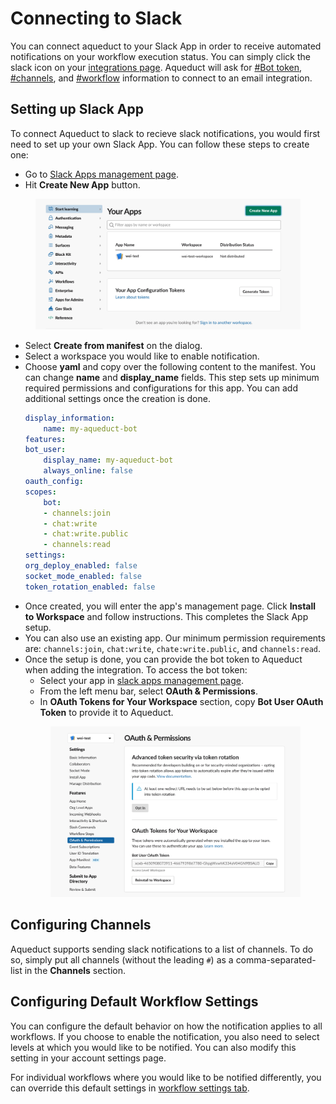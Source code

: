 # Connecting to Slack

You can connect aqueduct to your Slack App in order to receive automated notifications on your workflow execution status. You can simply click the slack icon on your [integrations page](../../integrations.md). Aqueduct will ask for [#Bot token](connecting-to-slack#setting-up-slack-app), [#channels](connecting-to-slack#configuring-channels), and [#workflow](connecting-to-slack#configuring-global-workflow-settings) information to connect to an email integration.

## Setting up Slack App
To connect Aqueduct to slack to recieve slack notifications, you would first need to set up your own Slack App. You can follow these steps to create one:
* Go to [Slack Apps management page](https://api.slack.com/apps).
* Hit **Create New App** button.
<figure><img src="../../.gitbook/assets/connecting_slack_create_app.png" alt=""><figcaption></figcaption></figure>

* Select **Create from manifest** on the dialog.
* Select a workspace you would like to enable notification.
* Choose **yaml** and copy over the following content to the manifest. You can change **name** and **display_name** fields. This step sets up minimum required permissions and configurations for this app. You can add additional settings once the creation is done.
    ```yaml 
    display_information:
        name: my-aqueduct-bot
    features:
    bot_user:
        display_name: my-aqueduct-bot
        always_online: false
    oauth_config:
    scopes:
        bot:
        - channels:join
        - chat:write
        - chat:write.public
        - channels:read
    settings:
    org_deploy_enabled: false
    socket_mode_enabled: false
    token_rotation_enabled: false
    ```
* Once created, you will enter the app's management page. Click **Install to Workspace** and follow instructions. This completes the Slack App setup.
* You can also use an existing app. Our minimum permission requirements are: `channels:join`, `chat:write`, `chate:write.public`, and `channels:read`.
* Once the setup is done, you can provide the bot token to Aqueduct when adding the integration. To access the bot token:
    * Select your app in [slack apps management page](https://api.slack.com/apps).
    * From the left menu bar, select **OAuth & Permissions**.
    * In **OAuth Tokens for Your Workspace** section, copy **Bot User OAuth Token** to provide it to Aqueduct.
    <figure><img src="../../.gitbook/assets/connecting_slack_find_token.png" alt=""><figcaption></figcaption></figure>
## Configuring Channels
Aqueduct supports sending slack notifications to a list of channels. To do so, simply put all channels (without the leading `#`) as a comma-separated-list in the **Channels** section.

## Configuring Default Workflow Settings
You can configure the default behavior on how the notification applies to all workflows. If you choose to enable the notification, you also need to select levels at which you would like to be notified. You can also modify this setting in your account settings page.

For individual workflows where you would like to be notified differently, you can override this default settings in [workflow settings tab](../../workflows/editing-a-workflow.md).